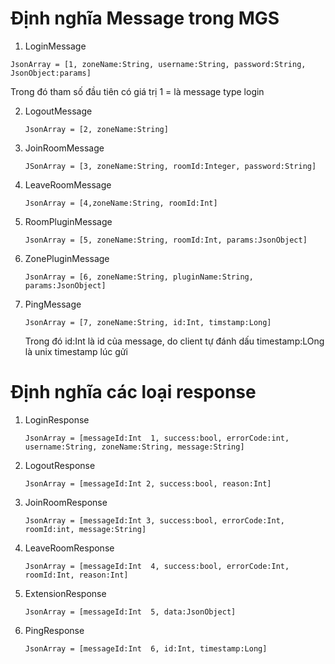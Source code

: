 # Định nghĩa Message trong MGS
1. LoginMessage

`JsonArray = [1, zoneName:String, username:String, password:String, JsonObject:params]`

Trong đó tham số đầu tiên có giá trị 1 = là message type login

2. LogoutMessage

	`JsonArray = [2, zoneName:String]`
3. JoinRoomMessage

	`JSonArray = [3, zoneName:String, roomId:Integer, password:String]`
4. LeaveRoomMessage

	`JsonArray = [4,zoneName:String, roomId:Int]`
5. RoomPluginMessage

	`JsonArray = [5, zoneName:String, roomId:Int, params:JsonObject]`
6. ZonePluginMessage

	`JsonArray = [6, zoneName:String, pluginName:String, params:JsonObject]`
7. PingMessage

	`JsonArray = [7, zoneName:String, id:Int, timstamp:Long]`

    Trong đó id:Int là id của message, do client tự đánh dấu
    timestamp:LOng là unix timestamp lúc gửi

# Định nghĩa các loại response

1. LoginResponse

	`JsonArray = [messageId:Int  1, success:bool, errorCode:int, username:String, zoneName:String, message:String]`
2. LogoutResponse

	`JsonArray = [messageId:Int 2, success:bool, reason:Int]`
3. JoinRoomResponse

	`JsonArray = [messageId:Int 3, success:bool, errorCode:Int, roomId:int, message:String]`
4. LeaveRoomResponse

	`JsonArray = [messageId:Int  4, success:bool, errorCode:Int, roomId:Int, reason:Int]`
5. ExtensionResponse

	`JsonArray = [messageId:Int  5, data:JsonObject]`
6. PingResponse

    `JsonArray = [messageId:Int  6, id:Int, timestamp:Long]`

